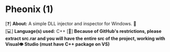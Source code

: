 # Pheonix (1)
[❓] **About:** A simple DLL injector and inspector for Windows. 💉  
[💻] **Language(s) used:** C++
[🤑] **Because of GitHub's restrictions, please extract src.rar and you will have the entire src of the project, working with Visual👁️ Studio (must have C++ package on VS)**
